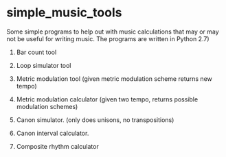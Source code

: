 # simple_music_tools
Some simple programs to help out with music calculations that may or may not be useful for writing music. The programs are written in Python 2.7)

1) Bar count tool

2) Loop simulator tool

3) Metric modulation tool (given metric modulation scheme returns new tempo)

4) Metric modulation calculator (given two tempo, returns possible modulation schemes)

5) Canon simulator. (only does unisons, no transpositions)

6) Canon interval calculator.

7) Composite rhythm calculator



